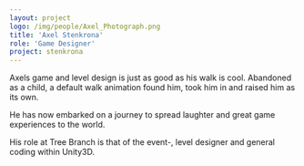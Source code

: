 ```yaml
---
layout: project
logo: /img/people/Axel_Photograph.png
title: 'Axel Stenkrona'
role: 'Game Designer'
project: stenkrona
---
```

Axels game and level design is just as good as his walk is cool. 
Abandoned as a child, a default walk animation found him, took him in and raised him as its own.

He has now embarked on a journey to spread laughter and great game 
experiences to the world.

His role at Tree Branch is that of the event-, level designer and 
general coding within Unity3D.
